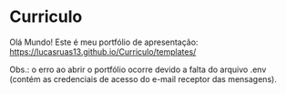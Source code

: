 # Curriculo
Olá Mundo! Este é meu portfólio de apresentação:
https://lucasruas13.github.io/Curriculo/templates/

Obs.: o erro ao abrir o portfólio ocorre devido a falta do arquivo .env (contém as credenciais de acesso do e-mail receptor das mensagens).
